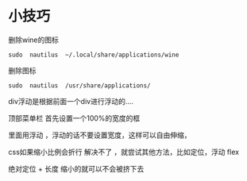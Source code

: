 # 小技巧

删除wine的图标

`sudo  nautilus  ~/.local/share/applications/wine`

删除图标

`sudo  nautilus  /usr/share/applications/   `



div浮动是根据前面一个div进行浮动的....

顶部菜单栏 首先设置一个100%的宽度的框

里面用浮动 ，浮动的话不要设置宽度，这样可以自由伸缩， 



css如果缩小比例会折行 解决不了 ，就尝试其他方法，比如定位，浮动 flex

绝对定位 + 长度 缩小的就可以不会被挤下去